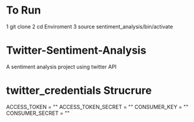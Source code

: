 # To Run
1 git clone 
2 cd Enviroment
3 source sentiment_analysis/bin/activate

# Twitter-Sentiment-Analysis
A sentiment analysis project using twitter API


# twitter_credentials Strucrure
ACCESS_TOKEN = ""
ACCESS_TOKEN_SECRET = ""
CONSUMER_KEY = ""
CONSUMER_SECRET = ""
